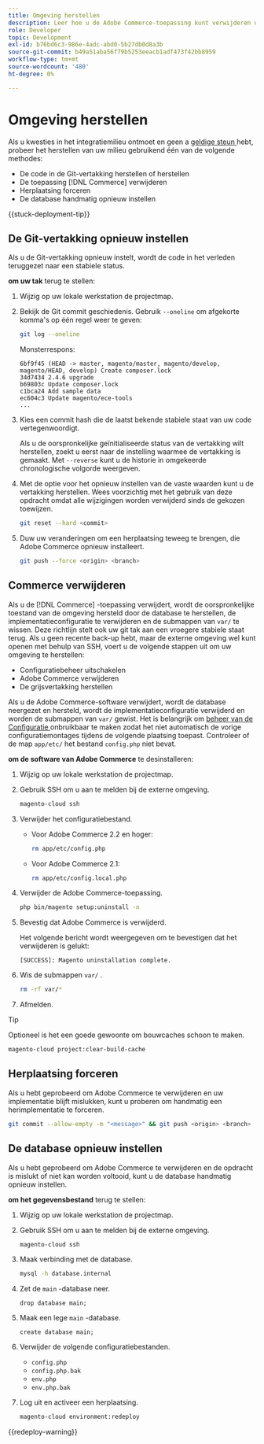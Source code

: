 ```yaml
---
title: Omgeving herstellen
description: Leer hoe u de Adobe Commerce-toepassing kunt verwijderen uit een cloudinfrastructuurproject en een omgeving kunt herstellen in een stabiele toestand.
role: Developer
topic: Development
exl-id: b76bd6c3-986e-4adc-abd0-5b27db0d8a3b
source-git-commit: b49a51aba56f79b5253eeacb1adf473f42bb8959
workflow-type: tm+mt
source-wordcount: '480'
ht-degree: 0%

---
```


# Omgeving herstellen

Als u kwesties in het integratiemilieu ontmoet en geen a [ geldige steun ](../storage/snapshots.md) hebt, probeer het herstellen van uw milieu gebruikend één van de volgende methodes:

- De code in de Git-vertakking herstellen of herstellen
- De toepassing [!DNL Commerce] verwijderen
- Herplaatsing forceren
- De database handmatig opnieuw instellen

{{stuck-deployment-tip}}

## De Git-vertakking opnieuw instellen

Als u de Git-vertakking opnieuw instelt, wordt de code in het verleden teruggezet naar een stabiele status.

**om uw tak** terug te stellen:

1. Wijzig op uw lokale werkstation de projectmap.

1. Bekijk de Git commit geschiedenis. Gebruik `--oneline` om afgekorte komma&#39;s op één regel weer te geven:

   ```bash
   git log --oneline
   ```

   Monsterrespons:

   ```
   6bf9f45 (HEAD -> master, magento/master, magento/develop, magento/HEAD, develop) Create composer.lock
   34d7434 2.4.6 upgrade
   b69803c Update composer.lock
   c1bca24 Add sample data
   ec604c3 Update magento/ece-tools
   ...
   ```

1. Kies een commit hash die de laatst bekende stabiele staat van uw code vertegenwoordigt.

   Als u de oorspronkelijke geïnitialiseerde status van de vertakking wilt herstellen, zoekt u eerst naar de instelling waarmee de vertakking is gemaakt. Met `--reverse` kunt u de historie in omgekeerde chronologische volgorde weergeven.

1. Met de optie voor het opnieuw instellen van de vaste waarden kunt u de vertakking herstellen. Wees voorzichtig met het gebruik van deze opdracht omdat alle wijzigingen worden verwijderd sinds de gekozen toewijzen.

   ```bash
   git reset --hard <commit>
   ```

1. Duw uw veranderingen om een herplaatsing teweeg te brengen, die Adobe Commerce opnieuw installeert.

   ```bash
   git push --force <origin> <branch>
   ```

## Commerce verwijderen

Als u de [!DNL Commerce] -toepassing verwijdert, wordt de oorspronkelijke toestand van de omgeving hersteld door de database te herstellen, de implementatieconfiguratie te verwijderen en de submappen van `var/` te wissen. Deze richtlijn stelt ook uw git tak aan een vroegere stabiele staat terug. Als u geen recente back-up hebt, maar de externe omgeving wel kunt openen met behulp van SSH, voert u de volgende stappen uit om uw omgeving te herstellen:

- Configuratiebeheer uitschakelen
- Adobe Commerce verwijderen
- De grijsvertakking herstellen

Als u de Adobe Commerce-software verwijdert, wordt de database neergezet en hersteld, wordt de implementatieconfiguratie verwijderd en worden de submappen van `var/` gewist. Het is belangrijk om [ beheer van de Configuratie ](../store/store-settings.md) onbruikbaar te maken zodat het niet automatisch de vorige configuratiemontages tijdens de volgende plaatsing toepast. Controleer of de map `app/etc/` het bestand `config.php` niet bevat.

**om de software van Adobe Commerce** te desinstalleren:

1. Wijzig op uw lokale werkstation de projectmap.

1. Gebruik SSH om u aan te melden bij de externe omgeving.

   ```bash
   magento-cloud ssh
   ```

1. Verwijder het configuratiebestand.
   - Voor Adobe Commerce 2.2 en hoger:

     ```bash
     rm app/etc/config.php
     ```

   - Voor Adobe Commerce 2.1:

     ```bash
     rm app/etc/config.local.php
     ```

1. Verwijder de Adobe Commerce-toepassing.

   ```bash
   php bin/magento setup:uninstall -n
   ```

1. Bevestig dat Adobe Commerce is verwijderd.

   Het volgende bericht wordt weergegeven om te bevestigen dat het verwijderen is gelukt:

   ```
   [SUCCESS]: Magento uninstallation complete.
   ```

1. Wis de submappen `var/` .

   ```bash
   rm -rf var/*
   ```

1. Afmelden.

>[!TIP]
>
>Optioneel is het een goede gewoonte om bouwcaches schoon te maken.
>
>```bash
>magento-cloud project:clear-build-cache
>```

## Herplaatsing forceren

Als u hebt geprobeerd om Adobe Commerce te verwijderen en uw implementatie blijft mislukken, kunt u proberen om handmatig een herimplementatie te forceren.

```bash
git commit --allow-empty -m "<message>" && git push <origin> <branch>
```

## De database opnieuw instellen

Als u hebt geprobeerd om Adobe Commerce te verwijderen en de opdracht is mislukt of niet kan worden voltooid, kunt u de database handmatig opnieuw instellen.

**om het gegevensbestand** terug te stellen:

1. Wijzig op uw lokale werkstation de projectmap.

1. Gebruik SSH om u aan te melden bij de externe omgeving.

   ```bash
   magento-cloud ssh
   ```

1. Maak verbinding met de database.

   ```bash
   mysql -h database.internal
   ```

1. Zet de `main` -database neer.

   ```shell
   drop database main;
   ```

1. Maak een lege `main` -database.

   ```shell
   create database main;
   ```

1. Verwijder de volgende configuratiebestanden.

   - `config.php`
   - `config.php.bak`
   - `env.php`
   - `env.php.bak`

1. Log uit en activeer een herplaatsing.

   ```bash
   magento-cloud environment:redeploy
   ```

{{redeploy-warning}}
